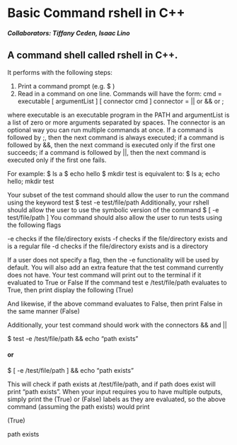 # Basic Command rshell in C++
##### Collaborators: Tiffany Ceden, Isaac Lino
## A command shell called rshell in C++. 

It performs with the following steps:

  1. Print a command prompt (e.g.  $ )
  2. Read in a command on one line. Commands will have the form:
cmd       = executable [ argumentList ] [ connector cmd ]
connector = || or && or ;

where executable is an executable program in the PATH and argumentList is a list of zero or more arguments separated by spaces. The connector is an optional way you can run multiple commands at once. If a command is followed by ;, then the next command is always executed; if a command is followed by &&, then the next command is executed only if the first one succeeds; if a command is followed by ||, then the next command is executed only if the first one fails. 

For example:
     $ ls ­a
     $ echo hello
     $ mkdir test
is equivalent to:
     $ ls ­a; echo hello; mkdir test

Your subset of the test command should allow the user to run the command using the keyword test
$ test -e test/file/path
Additionally, your rshell should allow the user to use the symbolic version of the command
$ [ -e test/file/path ]
You command should also allow the user to run tests using the following flags

-e checks if the file/directory exists
-f checks if the file/directory exists and is a regular file
-d checks if the file/directory exists and is a directory

If a user does not specify a flag, then the -e functionality will be used by default.
You will also add an extra feature that the test command currently does not have. Your test command will print out to the terminal if it evaluated to True or False
If the command test ­e /test/file/path evaluates to True, then print display the following
(True)
   
And likewise, if the above command evaluates to False, then print False in the same manner
(False)

Additionally, your test command should work with the connectors && and || 

$ test -e /test/file/path && echo “path exists”

#### or 

$ [ -e /test/file/path ] && echo “path exists”

This will check if path exists at /test/file/path, and if path does exist will print “path exists”.
When your input requires you to have multiple outputs, simply print the (True) or (False) labels as they are evaluated, so the above command (assuming the path exists) would print

(True)

path exists
